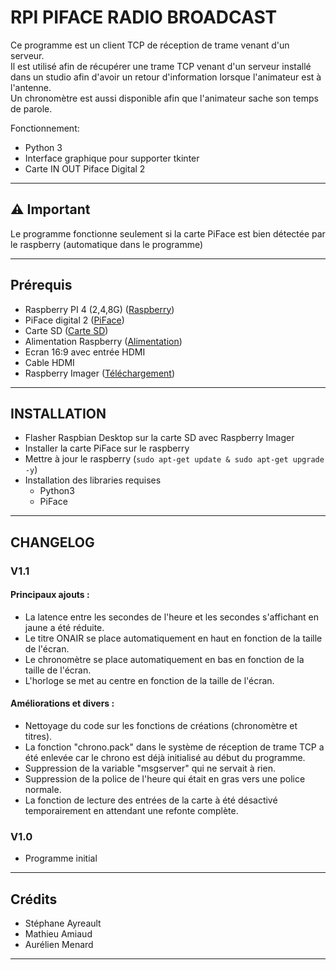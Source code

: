# RPI PIFACE RADIO BROADCAST

Ce programme est un client TCP de réception de trame venant d'un serveur.  
Il est utilisé afin de récupérer une trame TCP venant d'un serveur installé dans un studio afin d'avoir un retour d'information lorsque l'animateur est à l'antenne.  
Un chronomètre est aussi disponible afin que l'animateur sache son temps de parole.  

Fonctionnement:
- Python 3
- Interface graphique pour supporter tkinter
- Carte IN OUT Piface Digital 2
***

## ⚠️ Important
Le programme fonctionne seulement si la carte PiFace est bien détectée par le raspberry (automatique dans le programme)
***
## Prérequis
- Raspberry PI 4 (2,4,8G) ([Raspberry](https://www.kubii.fr/cartes-raspberry-pi/2772-nouveau-raspberry-pi-4-modele-b-4gb-kubii-0765756931182.html))
- PiFace digital 2 ([PiFace](https://shop.mchobby.be/fr/pi-hats/221-piface-digital-2-pour-raspberry-pi-3232100002210.html))
- Carte SD ([Carte SD](https://www.amazon.fr/SanDisk-M%C3%A9moire-microSDHC-Adaptateur-homologu%C3%A9e/dp/B08GY9NYRM/ref=sr_1_7?__mk_fr_FR=%C3%85M%C3%85%C5%BD%C3%95%C3%91&crid=3GQ2WS313G7WF&keywords=carte%2Bsd%2Bmicro%2B32&qid=1655934994&sprefix=carte%2Bsd%2Bmicro%2B32%2Caps%2C73&sr=8-7&th=1))
- Alimentation Raspberry ([Alimentation](https://www.kubii.fr/alimentations/2678-alimentation-officielle-usb-type-c-raspberry-pi-3272496300002.html))
- Ecran 16:9 avec entrée HDMI
- Cable HDMI
- Raspberry Imager ([Téléchargement](https://www.raspberrypi.com/software/))
***
## INSTALLATION

- Flasher Raspbian Desktop sur la carte SD avec Raspberry Imager
- Installer la carte PiFace sur le raspberry
- Mettre à jour le raspberry (`sudo apt-get update & sudo apt-get upgrade -y`)
- Installation des libraries requises
  - Python3
  - PiFace
***
## CHANGELOG
### V1.1
#### **Principaux ajouts :**
- La latence entre les secondes de l'heure et les secondes s'affichant en jaune a été réduite.
- Le titre ONAIR se place automatiquement en haut en fonction de la taille de l'écran.
- Le chronomètre se place automatiquement en bas en fonction de la taille de l'écran.
- L'horloge se met au centre en fonction de la taille de l'écran.
#### **Améliorations et divers :**
- Nettoyage du code sur les fonctions de créations (chronomètre et titres).
- La fonction "chrono.pack" dans le système de réception de trame TCP a été enlevée car le chrono est déjà initialisé au début du programme.
- Suppression de la variable "msgserver" qui ne servait à rien.
- Suppression de la police de l'heure qui était en gras vers une police normale.
- La fonction de lecture des entrées de la carte à été désactivé temporairement en attendant une refonte complète.

### V1.0
- Programme initial
***

## Crédits
- Stéphane Ayreault
- Mathieu Amiaud
- Aurélien Menard
***

